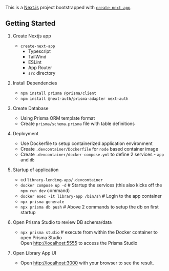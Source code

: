 This is a [Next.js](https://nextjs.org) project bootstrapped with [`create-next-app`](https://nextjs.org/docs/app/api-reference/cli/create-next-app).

## Getting Started

1. Create Nextjs app
    - `create-next-app`
        - Typescript
        - TailWind
        - ESLint
        - App Router
        - `src` directory

2. Install Dependencies
    - `npm install prisma @prisma/client`
    - `npm install @next-auth/prisma-adapter next-auth`

3. Create Database
    - Using Prisma ORM template format
    - Create `prisma/schema.prisma` file with table definitions

4. Deployment
    - Use Dockerfile to setup containerized application environment
    - Create `.devcontainer/Dockerfile` for `node` based container image
    - Create `.devcontainer/docker-compose.yml` to define 2 services - `app` and `db`

5. Startup of application
    - cd `library-lending-app/.devcontainer`
    - `docker compose up -d` # Startup the services (this also kicks off the `npm run dev` command)
    - `docker exec -it library-app /bin/sh` # Login to the app container
    - `npx prisma generate`
    - `npx prisma db push` # Above 2 commands to setup the db on first startup

6. Open Prisma Studio to review DB schema/data
    - `npx prisma studio` # execute from within the Docker container to open Prisma Studio <br>
        Open [http://localhost:5555](http://localhost:5555) to access the Prisma Studio

7. Open Library App UI
    - Open [http://localhost:3000](http://localhost:3000) with your browser to see the result.
